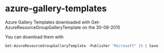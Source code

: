 # azure-gallery-templates
Azure Gallery Templates downloaded with Get-AzureResourceGroupGalleryTemplate on the 30-08-2015

You can download them with 
```powershell
Get-AzureResourceGroupGalleryTemplate -Publisher "Microsoft" |% { Save-AzureResourceGroupGalleryTemplate $_.Identity}
```
 
